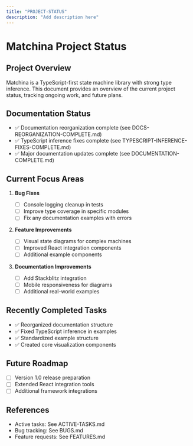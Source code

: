 ```yaml
---
title: "PROJECT-STATUS"
description: "Add description here"
---
```


# Matchina Project Status

## Project Overview

Matchina is a TypeScript-first state machine library with strong type inference. This document provides an overview of the current project status, tracking ongoing work, and future plans.

## Documentation Status

- ✅ Documentation reorganization complete (see DOCS-REORGANIZATION-COMPLETE.md)
- ✅ TypeScript inference fixes complete (see TYPESCRIPT-INFERENCE-FIXES-COMPLETE.md)
- ✅ Major documentation updates complete (see DOCUMENTATION-COMPLETE.md)

## Current Focus Areas

1. **Bug Fixes**

   - [ ] Console logging cleanup in tests
   - [ ] Improve type coverage in specific modules
   - [ ] Fix any documentation examples with errors

2. **Feature Improvements**

   - [ ] Visual state diagrams for complex machines
   - [ ] Improved React integration components
   - [ ] Additional example components

3. **Documentation Improvements**
   - [ ] Add Stackblitz integration
   - [ ] Mobile responsiveness for diagrams
   - [ ] Additional real-world examples

## Recently Completed Tasks

- ✅ Reorganized documentation structure
- ✅ Fixed TypeScript inference in examples
- ✅ Standardized example structure
- ✅ Created core visualization components

## Future Roadmap

- [ ] Version 1.0 release preparation
- [ ] Extended React integration tools
- [ ] Additional framework integrations

## References

- Active tasks: See ACTIVE-TASKS.md
- Bug tracking: See BUGS.md
- Feature requests: See FEATURES.md
